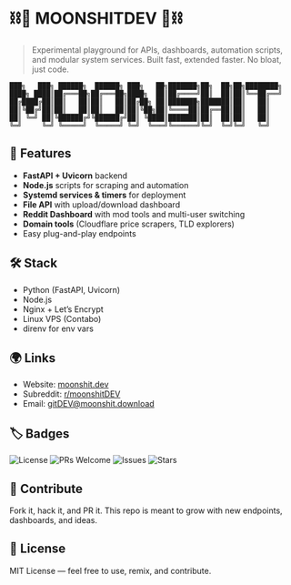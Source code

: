 # ⛓️🌙 MOONSHITDEV 🌙⛓️

> Experimental playground for APIs, dashboards, automation scripts, and modular system services.
> Built fast, extended faster. No bloat, just code.

```
███╗   ███╗ ██████╗  ██████╗ ███╗   ██╗███████╗██╗  ██╗██╗████████╗
████╗ ████║██╔═══██╗██╔═══██╗████╗  ██║██╔════╝██║  ██║██║╚══██╔══╝
██╔████╔██║██║   ██║██║   ██║██╔██╗ ██║███████╗███████║██║   ██║   
██║╚██╔╝██║██║   ██║██║   ██║██║╚██╗██║╚════██║██╔══██║██║   ██║   
██║ ╚═╝ ██║╚██████╔╝╚██████╔╝██║ ╚████║███████║██║  ██║██║   ██║   
╚═╝     ╚═╝ ╚═════╝  ╚═════╝ ╚═╝  ╚═══╝╚══════╝╚═╝  ╚═╝╚═╝   ╚═╝   
```

## 🚀 Features

* **FastAPI + Uvicorn** backend
* **Node.js** scripts for scraping and automation
* **Systemd services & timers** for deployment
* **File API** with upload/download dashboard
* **Reddit Dashboard** with mod tools and multi-user switching
* **Domain tools** (Cloudflare price scrapers, TLD explorers)
* Easy plug-and-play endpoints

## 🛠️ Stack

* Python (FastAPI, Uvicorn)
* Node.js
* Nginx + Let’s Encrypt
* Linux VPS (Contabo)
* direnv for env vars

## 🌍 Links

* Website: [moonshit.dev](https://moonshit.dev)
* Subreddit: [r/moonshitDEV](https://reddit.com/r/moonshitDEV)
* Email: [gitDEV@moonshit.download](mailto:gitDEV@moonshit.download)

## 🏷️ Badges

![License](https://img.shields.io/badge/license-MIT-green)
![PRs Welcome](https://img.shields.io/badge/PRs-welcome-blue)
![Issues](https://img.shields.io/github/issues/medic8d/moonshitDEV)
![Stars](https://img.shields.io/github/stars/medic8d/moonshitDEV?style=social)

## 🤝 Contribute

Fork it, hack it, and PR it. This repo is meant to grow with new endpoints, dashboards, and ideas.

## 📜 License

MIT License — feel free to use, remix, and contribute.
